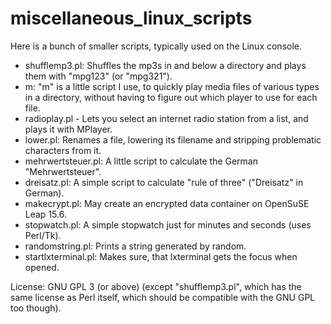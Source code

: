 # miscellaneous_linux_scripts

Here is a bunch of smaller scripts, typically used on the Linux console.

- shufflemp3.pl: Shuffles the mp3s in and below a directory and plays them with "mpg123" (or "mpg321").
- m: "m" is a little script I use, to quickly play media files of various types in a directory, without having to figure out which player to use for each file.
- radioplay.pl - Lets you select an internet radio station from a list, and plays it with MPlayer.
- lower.pl: Renames a file, lowering its filename and stripping problematic characters from it.
- mehrwertsteuer.pl: A little script to calculate the German "Mehrwertsteuer".
- dreisatz.pl: A simple script to calculate "rule of three" ("Dreisatz" in German).
- makecrypt.pl: May create an encrypted data container on OpenSuSE Leap 15.6.
- stopwatch.pl: A simple stopwatch just for minutes and seconds (uses Perl/Tk).
- randomstring.pl: Prints a string generated by random.
- startlxterminal.pl: Makes sure, that lxterminal gets the focus when opened.

License: GNU GPL 3 (or above) (except "shufflemp3.pl", which has the same license as Perl itself, which should be compatible with the GNU GPL too though).
